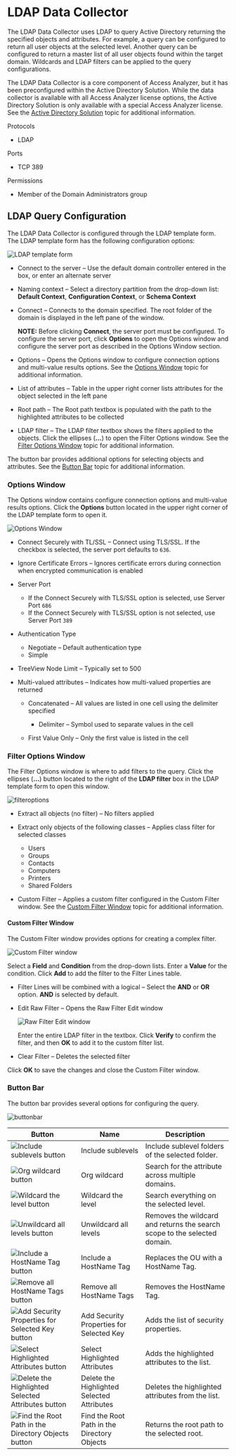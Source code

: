 # LDAP Data Collector

The LDAP Data Collector uses LDAP to query Active Directory returning the specified objects and attributes. For example, a query can be configured to return all user objects at the selected level. Another query can be configured to return a master list of all user objects found within the target domain. Wildcards and LDAP filters can be applied to the query configurations.

The LDAP Data Collector is a core component of Access Analyzer, but it has been preconfigured within the Active Directory Solution. While the data collector is available with all Access Analyzer license options, the Active Directory Solution is only available with a special Access Analyzer license. See the [Active Directory Solution](/docs/accessanalyzer/enterpriseauditor/solutions/activedirectory/overview.md) topic for additional information.

Protocols

- LDAP

Ports

- TCP 389

Permissions

- Member of the Domain Administrators group

## LDAP Query Configuration

The LDAP Data Collector is configured through the LDAP template form. The LDAP template form has the following configuration options:

![LDAP template form](/img/product_docs/accessanalyzer/enterpriseauditor/admin/datacollector/templateform.webp)

- Connect to the server – Use the default domain controller entered in the box, or enter an alternate server
- Naming context – Select a directory partition from the drop-down list: __Default Context__, __Configuration Context__, or __Schema Context__
- Connect – Connects to the domain specified. The root folder of the domain is displayed in the left pane of the window.

  __NOTE:__ Before clicking __Connect__, the server port must be configured. To configure the server port, click __Options__ to open the Options window and configure the server port as described in the Options Window section.
- Options – Opens the Options window to configure connection options and multi-value results options. See the [Options Window](#options-window) topic for additional information.
- List of attributes – Table in the upper right corner lists attributes for the object selected in the left pane
- Root path – The Root path textbox is populated with the path to the highlighted attributes to be collected
- LDAP filter – The LDAP filter textbox shows the filters applied to the objects. Click the ellipses (__…__) to open the Filter Options window. See the [Filter Options Window](#filter-options-window) topic for additional information.

The button bar provides additional options for selecting objects and attributes. See the [Button Bar](#button-bar) topic for additional information.

### Options Window

The Options window contains configure connection options and multi-value results options. Click the __Options__ button located in the upper right corner of the LDAP template form to open it.

![Options Window](/img/product_docs/accessanalyzer/enterpriseauditor/install/application/options.webp)

- Connect Securely with TL/SSL – Connect using TLS/SSL. If the checkbox is selected, the server port defaults to ```636```.
- Ignore Certificate Errors – Ignores certificate errors during connection when encrypted communication is enabled
- Server Port

  - If the Connect Securely with TLS/SSL option is selected, use Server Port ```686```
  - If the Connect Securely with TLS/SSL option is not selected, use Server Port ```389```
- Authentication Type

  - Negotiate – Default authentication type
  - Simple
- TreeView Node Limit – Typically set to 500
- Multi-valued attributes – Indicates how multi-valued properties are returned

  - Concatenated – All values are listed in one cell using the delimiter specified

    - Delimiter – Symbol used to separate values in the cell
  - First Value Only – Only the first value is listed in the cell

### Filter Options Window

The Filter Options window is where to add filters to the query. Click the ellipses (__…__) button located to the right of the __LDAP filter__ box in the LDAP template form to open this window.

![filteroptions](/img/product_docs/accessanalyzer/enterpriseauditor/admin/datacollector/filteroptions.webp)

- Extract all objects (no filter) – No filters applied
- Extract only objects of the following classes – Applies class filter for selected classes

  - Users
  - Groups
  - Contacts
  - Computers
  - Printers
  - Shared Folders
- Custom Filter – Applies a custom filter configured in the Custom Filter window. See the [Custom Filter Window](#custom-filter-window) topic for additional information.

#### Custom Filter Window

The Custom Filter window provides options for creating a complex filter.

![Custom Filter window](/img/product_docs/accessanalyzer/enterpriseauditor/admin/datacollector/customfilter.webp)

Select a __Field__ and __Condition__ from the drop-down lists. Enter a __Value__ for the condition. Click __Add__ to add the filter to the Filter Lines table.

- Filter Lines will be combined with a logical – Select the __AND__ or __OR__ option. __AND__ is selected by default.
- Edit Raw Filter – Opens the Raw Filter Edit window

  ![Raw Filter Edit window](/img/product_docs/accessanalyzer/enterpriseauditor/admin/datacollector/rawfilteredit.webp)

  Enter the entire LDAP filter in the textbox. Click __Verify__ to confirm the filter, and then __OK__ to add it to the custom filter list.
- Clear Filter – Deletes the selected filter

Click __OK__ to save the changes and close the Custom Filter window.

### Button Bar

The button bar provides several options for configuring the query.

![buttonbar](/img/product_docs/accessanalyzer/enterpriseauditor/admin/datacollector/buttonbar.webp)

| Button | Name | Description |
| --- | --- | --- |
| ![Include sublevels button](/img/product_docs/accessanalyzer/enterpriseauditor/admin/datacollector/sublevels.webp) | Include sublevels | Include sublevel folders of the selected folder. |
| ![Org wildcard button](/img/product_docs/accessanalyzer/enterpriseauditor/admin/datacollector/orgwildcard.webp) | Org wildcard | Search for the attribute across multiple domains. |
| ![Wildcard the level button](/img/product_docs/accessanalyzer/enterpriseauditor/admin/datacollector/wildcard.webp) | Wildcard the level | Search everything on the selected level. |
| ![Unwildcard all levels button](/img/product_docs/accessanalyzer/enterpriseauditor/admin/datacollector/unwildcard.webp) | Unwildcard all levels | Removes the wildcard and returns the search scope to the selected domain. |
| ![Include a HostName Tag button](/img/product_docs/accessanalyzer/enterpriseauditor/admin/datacollector/includehostname.webp) | Include a HostName Tag | Replaces the OU with a HostName Tag. |
| ![Remove all HostName Tags button](/img/product_docs/accessanalyzer/enterpriseauditor/admin/datacollector/removehostname.webp) | Remove all HostName Tags | Removes the HostName Tag. |
| ![Add Security Properties for Selected Key button](/img/product_docs/accessanalyzer/enterpriseauditor/admin/datacollector/addsecurityproperties.webp) | Add Security Properties for Selected Key | Adds the list of security properties. |
| ![Select Highlighted Attributes button](/img/product_docs/accessanalyzer/enterpriseauditor/admin/datacollector/addattributes.webp) | Select Highlighted Attributes | Adds the highlighted attributes to the list. |
| ![Delete the Highlighted Selected Attributes button](/img/product_docs/accessanalyzer/enterpriseauditor/admin/datacollector/deleteattributes.webp) | Delete the Highlighted Selected Attributes | Deletes the highlighted attributes from the list. |
| ![Find the Root Path in the Directory Objects button](/img/product_docs/accessanalyzer/enterpriseauditor/admin/datacollector/rootpath.webp) | Find the Root Path in the Directory Objects | Returns the root path to the selected root. |
